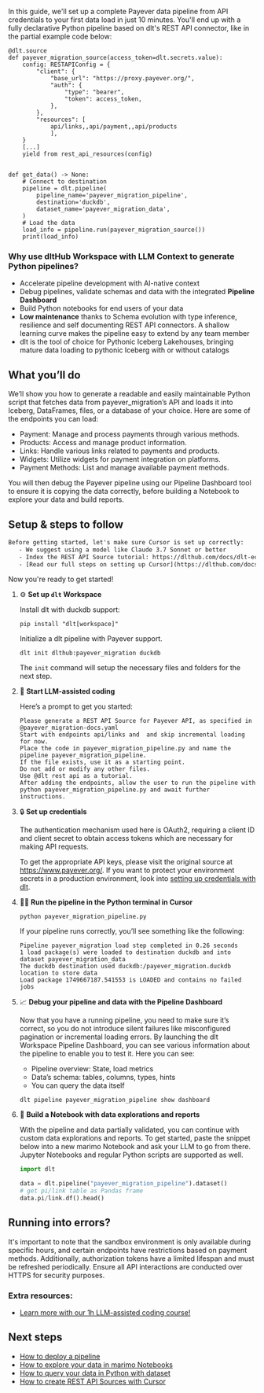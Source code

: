 In this guide, we'll set up a complete Payever data pipeline from API credentials to your first data load in just 10 minutes. You'll end up with a fully declarative Python pipeline based on dlt's REST API connector, like in the partial example code below:

```python-outcome
@dlt.source
def payever_migration_source(access_token=dlt.secrets.value):
    config: RESTAPIConfig = {
        "client": {
            "base_url": "https://proxy.payever.org/",
            "auth": {
                "type": "bearer",
                "token": access_token,
            },
        },
        "resources": [
            api/links,,api/payment,,api/products
            ],
    }
    [...]
    yield from rest_api_resources(config)


def get_data() -> None:
    # Connect to destination
    pipeline = dlt.pipeline(
        pipeline_name='payever_migration_pipeline',
        destination='duckdb',
        dataset_name='payever_migration_data', 
    )
    # Load the data
    load_info = pipeline.run(payever_migration_source())
    print(load_info) 
```

### Why use dltHub Workspace with LLM Context to generate Python pipelines?

- Accelerate pipeline development with AI-native context
- Debug pipelines, validate schemas and data with the integrated **Pipeline Dashboard**
- Build Python notebooks for end users of your data
- **Low maintenance** thanks to Schema evolution with type inference, resilience and self documenting REST API connectors. A shallow learning curve makes the pipeline easy to extend by any team member
- dlt is the tool of choice for Pythonic Iceberg Lakehouses, bringing mature data loading to pythonic Iceberg with or without catalogs

## What you’ll do

We’ll show you how to generate a readable and easily maintainable Python script that fetches data from payever_migration’s API and loads it into Iceberg, DataFrames, files, or a database of your choice. Here are some of the endpoints you can load:

- Payment: Manage and process payments through various methods.
- Products: Access and manage product information.
- Links: Handle various links related to payments and products.
- Widgets: Utilize widgets for payment integration on platforms.
- Payment Methods: List and manage available payment methods.

You will then debug the Payever pipeline using our Pipeline Dashboard tool to ensure it is copying the data correctly, before building a Notebook to explore your data and build reports.

## Setup & steps to follow

```default
Before getting started, let's make sure Cursor is set up correctly:
   - We suggest using a model like Claude 3.7 Sonnet or better
   - Index the REST API Source tutorial: https://dlthub.com/docs/dlt-ecosystem/verified-sources/rest_api/ and add it to context as **@dlt rest api**
   - [Read our full steps on setting up Cursor](https://dlthub.com/docs/dlt-ecosystem/llm-tooling/cursor-restapi#23-configuring-cursor-with-documentation)
```

Now you're ready to get started!

1. ⚙️ **Set up `dlt` Workspace**
    
    Install dlt with duckdb support:
    ```shell
    pip install "dlt[workspace]"
    ```

    Initialize a dlt pipeline with Payever support.
    ```shell
    dlt init dlthub:payever_migration duckdb
    ```

    The `init` command will setup the necessary files and folders for the next step.
    
2. 🤠 **Start LLM-assisted coding**
    
    Here’s a prompt to get you started:
    
    ```prompt
    Please generate a REST API Source for Payever API, as specified in @payever_migration-docs.yaml 
    Start with endpoints api/links and  and skip incremental loading for now. 
    Place the code in payever_migration_pipeline.py and name the pipeline payever_migration_pipeline. 
    If the file exists, use it as a starting point. 
    Do not add or modify any other files. 
    Use @dlt rest api as a tutorial. 
    After adding the endpoints, allow the user to run the pipeline with python payever_migration_pipeline.py and await further instructions.
    ```

    
3. 🔒 **Set up credentials** 
    
    The authentication mechanism used here is OAuth2, requiring a client ID and client secret to obtain access tokens which are necessary for making API requests.
    
    To get the appropriate API keys, please visit the original source at https://www.payever.org/.
    If you want to protect your environment secrets in a production environment, look into [setting up credentials with dlt](https://dlthub.com/docs/walkthroughs/add_credentials).
    
4. 🏃‍♀️ **Run the pipeline in the Python terminal in Cursor**
    
    ```shell
    python payever_migration_pipeline.py
    ```
    
    If your pipeline runs correctly, you’ll see something like the following:
    
    ```shell
    Pipeline payever_migration load step completed in 0.26 seconds
    1 load package(s) were loaded to destination duckdb and into dataset payever_migration_data
    The duckdb destination used duckdb:/payever_migration.duckdb location to store data
    Load package 1749667187.541553 is LOADED and contains no failed jobs
    ```
    
5. 📈 **Debug your pipeline and data with the Pipeline Dashboard**

    Now that you have a running pipeline, you need to make sure it’s correct, so you do not introduce silent failures like misconfigured pagination or incremental loading errors. By launching the dlt Workspace Pipeline Dashboard, you can see various information about the pipeline to enable you to test it. Here you can see:
    - Pipeline overview: State, load metrics
    - Data’s schema: tables, columns, types, hints
    - You can query the data itself
    
    ```shell
    dlt pipeline payever_migration_pipeline show dashboard
    ```
    
6. 🐍 **Build a Notebook with data explorations and reports**

    With the pipeline and data partially validated, you can continue with custom data explorations and reports. To get started, paste the snippet below into a new marimo Notebook and ask your LLM to go from there. Jupyter Notebooks and regular Python scripts are supported as well.

    
    ```python
    import dlt

   data = dlt.pipeline("payever_migration_pipeline").dataset()
   # get pi/link table as Pandas frame
   data.pi/link.df().head()
    ```

## Running into errors?

It's important to note that the sandbox environment is only available during specific hours, and certain endpoints have restrictions based on payment methods. Additionally, authorization tokens have a limited lifespan and must be refreshed periodically. Ensure all API interactions are conducted over HTTPS for security purposes.

### Extra resources:

- [Learn more with our 1h LLM-assisted coding course!](https://www.youtube.com/watch?v=GGid70rnJuM)

## Next steps

- [How to deploy a pipeline](https://dlthub.com/docs/walkthroughs/deploy-a-pipeline)
- [How to explore your data in marimo Notebooks](https://dlthub.com/docs/general-usage/dataset-access/marimo)
- [How to query your data in Python with dataset](https://dlthub.com/docs/general-usage/dataset-access/dataset)
- [How to create REST API Sources with Cursor](https://dlthub.com/docs/dlt-ecosystem/llm-tooling/cursor-restapi)
